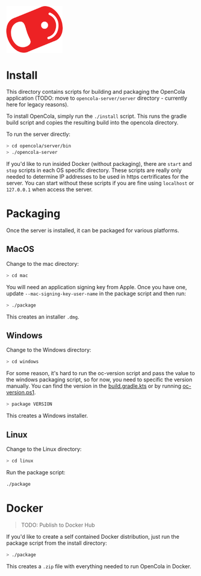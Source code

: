 <img src="../img/pull-tab.svg" width="150" />

# Install

This directory contains scripts for building and packaging the OpenCola application (TODO: move to ```opencola-server/server``` directory - currently here for legacy reasons).

To install OpenCola, simply run the ```./install``` script. This runs the gradle build script and copies the resulting build into the opencola directory.

To run the server directly:

```bash
> cd opencola/server/bin
> ./opencola-server
```

If you'd like to run insided Docker (without packaging), there are ```start``` and ```stop``` scripts in each OS specific directory. These scripts are really only needed to determine IP addresses to be used in https certrificates for the server. You can start without these scripts if you are fine using ```localhost``` or ```127.0.0.1``` when access the server.

# Packaging 

Once the server is installed, it can be packaged for various platforms.

## MacOS

Change to the mac directory:

```sh
> cd mac
```

You will need an application signing key from Apple. Once you have one, update ```--mac-signing-key-user-name``` in the package script and then run:

```sh
> ./package
```

This creates an installer ```.dmg```.

## Windows

Change to the Windows directory:

```sh
> cd windows
```

For some reason, it's hard to run the oc-version script and pass the value to the windows packaging script, so for now, you need to specific the version manually. You can find the version in the [build.gradle.kts](../opencola-server/build.gradle.kts) or by running [oc-version.ps1](../bin/oc-version.ps1).

```sh
> package VERSION
```

This creates a Windows installer.

## Linux

Change to the Linux directory:

```sh
> cd linux
```

Run the package script:

```sh
./package
```

# Docker

> TODO: Publish to Docker Hub

If you'd like to create a self contained Docker distribution, just run the package script from the install directory:

```sh
> ./package
```

This creates a ```.zip``` file with everything needed to run OpenCola in Docker.





